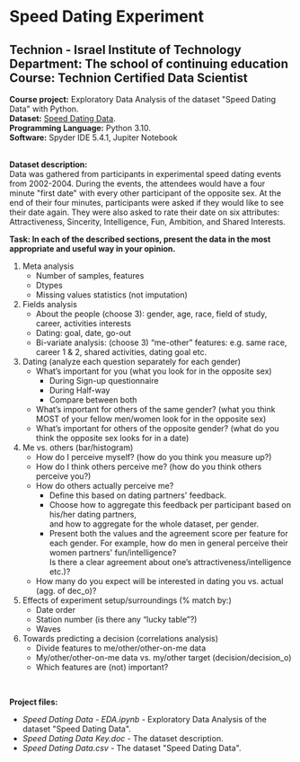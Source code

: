 # Speed Dating Experiment
## Technion - Israel Institute of Technology<br/>Department: The school of continuing education<br/>Course: Technion Certified Data Scientist

**Course project:** Exploratory Data Analysis of the dataset "Speed Dating Data" with Python.<br/>
**Dataset:** [Speed Dating Data](https://www.kaggle.com/datasets/annavictoria/speed-dating-experiment).<br/>
**Programming Language:** Python 3.10.<br/>
**Software:** Spyder IDE 5.4.1, Jupiter Notebook<br/>
<br/>

**Dataset description:**<br/>
Data was gathered from participants in experimental speed dating events from 2002-2004. During the events, the attendees would have a four minute "first date" with every other participant of the opposite sex. At the end of their four minutes, participants were asked if they would like to see their date again. They were also asked to rate their date on six attributes: Attractiveness, Sincerity, Intelligence, Fun, Ambition, and Shared Interests.
<br/>

**Task: In each of the described sections, present the data in the most appropriate and useful way in your opinion.**<br/>
1. Meta analysis
    * Number of samples, features
    * Dtypes
    * Missing values statistics (not imputation)
2. Fields analysis
    * About the people (choose 3): gender, age, race, field of study, career, activities interests
    * Dating: goal, date, go-out
    * Bi-variate analysis: (choose 3) “me-other” features: e.g. same race, career 1 & 2, shared activities, dating goal etc.
3. Dating (analyze each question separately for each gender)<br/>
    * What’s important for you (what you look for in the opposite sex)
        * During Sign-up questionnaire
        * During Half-way
        * Compare between both
    * What’s important for others of the same gender? (what you think MOST of your fellow men/women look for in the opposite sex)
    * What’s important for others of the opposite gender? (what do you think the opposite sex looks for in a date)
4. Me vs. others (bar/histogram)
    * How do I perceive myself? (how do you think you measure up?)
    * How do I think others perceive me? (how do you think others perceive you?)
    * How do others actually perceive me?
        * Define this based on dating partners' feedback.
        * Choose how to aggregate this feedback per participant based on his/her dating partners,<br/>
           and how to aggregate for the whole dataset, per gender.
        * Present both the values and the agreement score per feature for each gender.
           For example, how do men in general perceive their women partners' fun/intelligence?<br/>
           Is there a clear agreement about one’s attractiveness/intelligence etc.)?
    * How many do you expect will be interested in dating you vs. actual (agg. of dec_o)?
5. Effects of experiment setup/surroundings (% match by:)
   * Date order
   * Station number (is there any “lucky table”?)
   * Waves
6. Towards predicting a decision (correlations analysis)
   * Divide features to me/other/other-on-me data
   * My/other/other-on-me data vs. my/other target (decision/decision_o)
   * Which features are (not) important?
<br/>


**Project files:**<br/>
* *Speed Dating Data - EDA.ipynb* - Exploratory Data Analysis of the dataset "Speed Dating Data".<br/>
* *Speed Dating Data Key.doc* - The dataset description.<br/>
* *Speed Dating Data.csv* - The dataset "Speed Dating Data".<br/>
